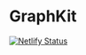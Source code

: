 # GraphKit

[![Netlify Status](https://api.netlify.com/api/v1/badges/eccffea5-7138-416c-910d-bab8851da505/deploy-status)](https://app.netlify.com/sites/graphkit/deploys)
